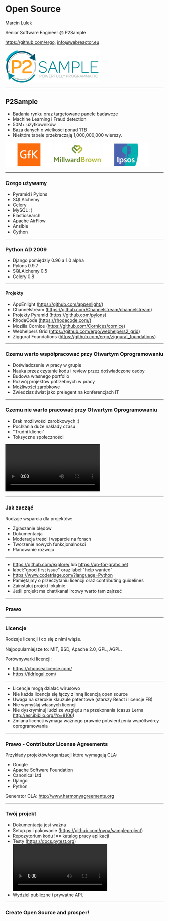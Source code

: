 
# Open Source

Marcin Lulek

Senior Software Engineer @ P2Sample

https://github.com/ergo, info@webreactor.eu

![P2Sample Logo](assets/img/logo.png)

---------

## P2Sample

* Badania rynku oraz targetowane panele badawcze
* Machine Learning i Fraud detection
* 50M+ użytkowników
* Baza danych o wielkości ponad 1TB
* Niektóre tabele przekraczają 1,000,000,000 wierszy.

![logo](assets/img/klienci/gfk.png)
![logo](assets/img/klienci/mwb.png)
![logo](assets/img/klienci/ipsos.png)

---------

### Czego używamy

* Pyramid i Pylons
* SQLAlchemy
* Celery
* MySQL :(
* Elasticsearch
* Apache AirFlow
* Ansible
* Cython

---------

### Python AD 2009 

* Django pomiędziy 0.96 a 1.0 alpha
* Pylons 0.9.7
* SQLAlchemy 0.5 
* Celery 0.8

---------

#### Projekty

* AppEnlight (https://github.com/appenlight/)
* Channelstream (https://github.com/Channelstream/channelstream)
* Projekty Pyramid (https://github.com/pylons)
* RhodeCode (https://rhodecode.com/)
* Mozilla Cornice (https://github.com/Cornices/cornice)
* Webhelpers Grid (https://github.com/ergo/webhelpers2_grid)
* Ziggurat Foundations (https://github.com/ergo/ziggurat_foundations)

---------

### Czemu warto współpracować przy Otwartym Oprogramowaniu

* Doświadczenie w pracy w grupie
* Nauka przez czytanie kodu i review przez doświadczone osoby <!-- .element: class="fragment" -->
* Budowa własnego portfolio <!-- .element: class="fragment" -->
* Rozwój projektów potrzebnych w pracy <!-- .element: class="fragment" -->
* Możliwości zarobkowe <!-- .element: class="fragment" -->
* Zwiedzisz świat jako prelegent na konferencjach IT <!-- .element: class="fragment" -->

---------

### Czemu nie warto pracować przy Otwartym Oprogramowaniu

* Brak możliwości zarobkowych ;)
* Pochłania duże nakłady czasu  <!-- .element: class="fragment" -->
* "Trudni klienci"  <!-- .element: class="fragment" -->
* Toksyczne społeczności  <!-- .element: class="fragment" -->

<video data-autoplay src="assets/videos/dog.mp4" style="max-height:300px"></video>

---------

### Jak zacząć

Rodzaje wsparcia dla projektów:

* Zgłaszanie błędów
* Dokumentacja  <!-- .element: class="fragment" -->
* Moderacja treści i wsparcie na forach  <!-- .element: class="fragment" -->
* Tworzenie nowych funkcjonalności  <!-- .element: class="fragment" -->
* Planowanie rozwoju  <!-- .element: class="fragment" -->

---------

* https://github.com/explore/ lub https://up-for-grabs.net
* label:"good first issue" oraz  label:"help wanted"
* https://www.codetriage.com/?language=Python 
* Pamiętajmy o przeczytaniu licencji oraz contributing guidelines
* Zainstaluj projekt lokalnie
* Jeśli projekt ma chat/kanał ircowy warto tam zajrzeć

---------

### Prawo

<!-- .slide: data-background-image="assets/img/hammer-620009_1280-cc0.jpg" -->

---------

### Licencje

Rodzaje licencji i co się z nimi wiąże.

Najpopularniejsze to: MIT, BSD, Apache 2.0, GPL, AGPL.

Porównywarki licencji:

* https://choosealicense.com/
* https://tldrlegal.com/

---------

* Licencje mogą działać wirusowo 
* Nie każda licencja się łączy z inną licencją open source  <!-- .element: class="fragment"  data-fragment-index="1" -->
* Uwaga na szerokie klauzule patentowe (starszy React i licencje FB)  <!-- .element: class="fragment"  data-fragment-index="2" -->
* Nie wymyślaj własnych licencji  <!-- .element: class="fragment"  data-fragment-index="3" -->
* Nie dyskryminuj ludzi ze względu na przekonania <!-- .element: class="fragment"  data-fragment-index="4" --> (casus Lerna http://esr.ibiblio.org/?p=8106) <!-- .element: class="fragment"  data-fragment-index="4" -->
* Zmiana licencji wymaga ważnego prawnie potwierdzenia współtwórcy oprogramowania  <!-- .element: class="fragment"  data-fragment-index="5" -->


---------

### Prawo - Contributor License Agreements

Przykłady projektów/organizacji które wymagają CLA:

* Google
* Apache Software Foundation
* Canonical Ltd
* Django
* Python

Generator CLA: http://www.harmonyagreements.org

---------

### Twój projekt

* Dokumentacja jest ważna
* Setup.py i pakowanie  <!-- .element: class="fragment"  data-fragment-index="2" --> (https://github.com/pypa/sampleproject) <!-- .element: class="fragment"  data-fragment-index="2" -->
* Repozytorium kodu !== katalog pracy aplikacji  <!-- .element: class="fragment"  data-fragment-index="3" --> 
* Testy <!-- .element: class="fragment"  data-fragment-index="4" --> (https://docs.pytest.org)  <!-- .element: class="fragment"  data-fragment-index="4" --> <video data-autoplay src="assets/videos/explosion_cat.mp4" style="max-height:300px"></video> <!-- .element: class="fragment"  data-fragment-index="4" -->
* Wydziel publiczne i prywatne API.  <!-- .element: class="fragment"  data-fragment-index="5" --> 


---------

### Create Open Source and prosper!
